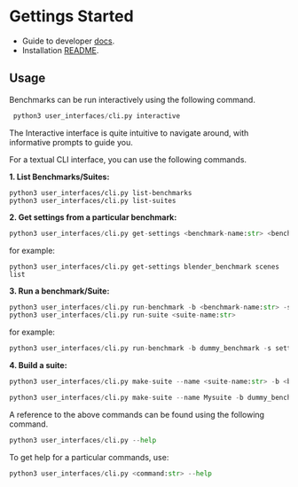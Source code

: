 # Gettings Started 

- Guide to developer [docs](developer-guide.md).
- Installation [README](../README.md).

## Usage

Benchmarks can be run interactively using the following command.

```python
 python3 user_interfaces/cli.py interactive
```

The Interactive interface is quite intuitive to navigate around, with informative prompts to guide you. 


For a textual CLI interface, you can use the following commands.

**1. List Benchmarks/Suites:**  

``` 
python3 user_interfaces/cli.py list-benchmarks
python3 user_interfaces/cli.py list-suites
```

**2. Get settings from a particular benchmark:**


```python
python3 user_interfaces/cli.py get-settings <benchmark-name:str> <benchmark-settings:str>
```
for example:

```
python3 user_interfaces/cli.py get-settings blender_benchmark scenes list
```

**3. Run a benchmark/Suite:**


```python 
python3 user_interfaces/cli.py run-benchmark -b <benchmark-name:str> -s <settings:str> -v <verbosity:int> 
python3 user_interfaces/cli.py run-suite <suite-name:str> 
```
for example:

```python
python3 user_interfaces/cli.py run-benchmark -b dummy_benchmark -s settings1.json -v 1 
```

**4. Build a suite:**
```python
python3 user_interfaces/cli.py make-suite --name <suite-name:str> -b <benchmark-name:str> -s <settings:str> -f <filename:str> -d <description(optional):str>
```

```python
python3 user_interfaces/cli.py make-suite --name Mysuite -b dummy_benchmark -s settings1.json -f my_suite -d "This is demo description."  
```

A reference to the above commands can be found using the following command.
```python
python3 user_interfaces/cli.py --help
```

To get help for a particular commands, use:
```python
python3 user_interfaces/cli.py <command:str> --help
```